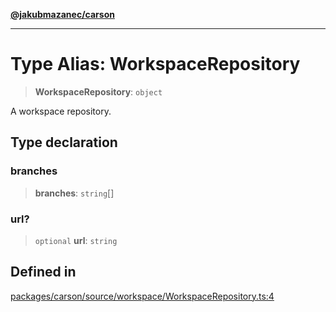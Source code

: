 [**@jakubmazanec/carson**](../README.md)

---

# Type Alias: WorkspaceRepository

> **WorkspaceRepository**: `object`

A workspace repository.

## Type declaration

### branches

> **branches**: `string`[]

### url?

> `optional` **url**: `string`

## Defined in

[packages/carson/source/workspace/WorkspaceRepository.ts:4](https://github.com/jakubmazanec/tools/blob/a9765e3de8390a6e57bec51efaeb411fbd7881ab/packages/carson/source/workspace/WorkspaceRepository.ts#L4)
